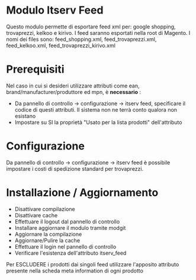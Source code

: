 # Modulo Itserv Feed 
Questo modulo permette di esportare feed xml per: google shopping, trovaprezzi, kelkoo e kirivo.
I feed saranno esportati nella root di Magento. I nomi dei files sono: feed_shopping.xml, feed_trovaprezzi.xml, feed_kelkoo.xml, feed_trovaprezzi_kirivo.xml

# Prerequisiti
Nel caso in cui si desideri utilizzare attributi come ean, brand/manufacturer/produttore ed mpn, è <b>necessario</b> :

<ul>
<li>Da pannello di controllo -> configurazione -> itserv feed, specificare il codice di questi attributi. Il sistema non ne terrà conto qualora non esistano</li>
<li>Impostare su SI la proprietà "Usato per la lista prodotti" dell'attributo</li>
</ul>

# Configurazione
Da pannello di controllo -> configurazione -> itserv feed è possibile impostare i costi di spedizione standard per trovaprezzi. 

# Installazione / Aggiornamento
<ul>
<li>Disattivare compilazione</li>
<li>Disattivare cache</li>
<li>Effettuare il logout dal pannello di controllo</li>
<li>Installare aggiornare il modulo tramite modgit</li>
<li>Aggiornare la compilazione</li>
<li>Aggiornare/Pulire la cache</li>
<li>Effettuare il login nel pannello di controllo</li>
<li>Verificare l'esistenza dell'attributo itserv_feed</li>
</ul>

Per ESCLUDERE i prodotti dai singoli feed utilizzare l'apposito attributo presente nella scheda meta information di ogni prodotto